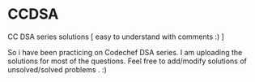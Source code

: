 # CCDSA
CC DSA series solutions [ easy to understand with comments :) ]

So i have been practicing on Codechef DSA series. I am uploading the solutions for most of the questions.
Feel free to add/modify solutions of unsolved/solved problems . :)
